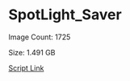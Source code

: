 # SpotLight_Saver

Image Count: 1725

Size: 1.491 GB

[Script Link](https://github.com/liuyal/Archive/blob/master/Python/Utilities/Miscellaneous/spotlight_saver.py)